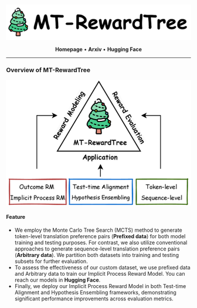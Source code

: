 <p align='center'>
    <img src="images\title-MT-RewardTree.png">
</p>

<div align='center'>
    <p>
    	<a href="https://sabijun.github.io/MT_RewardTreePage/" style="text-decoration: none; font-weight: bold;">Homepage</a> • <a href="https://arxiv.org/abs/2503.12123" style="text-decoration: none; font-weight: bold;">Arxiv </a> • <a href="https://huggingface.co/sabijun" style="text-decoration: none; font-weight: bold;">Hugging Face</a>
    </p>
</div>

<hr>

### Overview of MT-RewardTree

<p align='center'>
    <img src="images\MT-RewardTree_structure.png">
</p>

#### Feature

- We employ the Monte Carlo Tree Search (MCTS) method to generate token-level translation preference pairs (**Prefixed data**) for both model training and testing purposes. For contrast, we also utilize conventional approaches to generate sequence-level translation preference pairs (**Arbitrary data**). We partition both datasets into training and testing subsets for further evaluation.
- To assess the effectiveness of our custom dataset, we use prefixed data and  Arbitrary data to train our Implicit Process Reward Model. You can reach our models in <a href="https://huggingface.co/collections/sabijun/mt-rewardtree-models-67cac935143f75dfae6f0938" style="text-decoration: none; font-weight: bold;">Hugging Face</a>.
- Finally, we deploy our Implicit Process Reward Model in both Test-time Alignment and Hypothesis Ensembling frameworks, demonstrating significant performance improvements across evaluation metrics.

